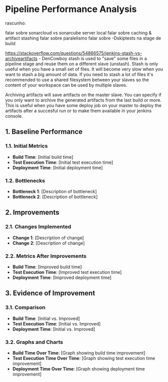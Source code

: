 # Pipeline Performance Analysis

rascunho: 

falar sobre sonarcloud vs sonarcube server local
falar sobre caching & artifact stashing
falar sobre paralelismo 
falar sobre -Dskiptests na stage de build

https://stackoverflow.com/questions/54866575/jenkins-stash-vs-archiveartifacts - DenCowboy
stash is used to "save" some files in a pipeline stage and reuse them on a different slave (unstash). Stash is only useful when you have a small set of files. It will become very slow when you want to stash a big amount of data. If you need to stash a lot of files it's recommended to use a shared filesystem between your slaves so the content of your workspace can be used by multiple slaves.

Archiving artifacts will save artifacts on the master slave. You can specify if you only want to archive the generated artifacts from the last build or more. This is useful when you have some deploy job on your master to deploy the artifacts after a succesful run or to make them available in your jenkins console.

## 1. Baseline Performance
### 1.1. Initial Metrics
- **Build Time**: [Initial build time]
- **Test Execution Time**: [Initial test execution time]
- **Deployment Time**: [Initial deployment time]

### 1.2. Bottlenecks
- **Bottleneck 1**: [Description of bottleneck]
- **Bottleneck 2**: [Description of bottleneck]

## 2. Improvements
### 2.1. Changes Implemented
- **Change 1**: [Description of change]
- **Change 2**: [Description of change]

### 2.2. Metrics After Improvements
- **Build Time**: [Improved build time]
- **Test Execution Time**: [Improved test execution time]
- **Deployment Time**: [Improved deployment time]

## 3. Evidence of Improvement
### 3.1. Comparison
- **Build Time**: [Initial vs. Improved]
- **Test Execution Time**: [Initial vs. Improved]
- **Deployment Time**: [Initial vs. Improved]

### 3.2. Graphs and Charts
- **Build Time Over Time**: [Graph showing build time improvement]
- **Test Execution Time Over Time**: [Graph showing test execution time improvement]
- **Deployment Time Over Time**: [Graph showing deployment time improvement]